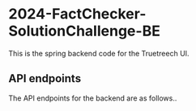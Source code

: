 # 2024-FactChecker-SolutionChallenge-BE
This is the spring backend code for the Truetreech UI.

## API endpoints
The API endpoints for the backend are as follows..
